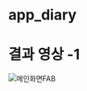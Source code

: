 # app_diary



# 결과 영상 -1 

![메인화면FAB](https://user-images.githubusercontent.com/50253860/177452602-1e2895dc-024b-4d7d-9c34-dc1f91571567.gif)


